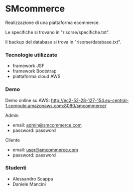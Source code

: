 # SMcommerce
  Realizzazione di una piattaforma ecommerce.
  
  Le specifiche si trovano in "risorse/specifiche.txt".
  
  
  Il backup del database si trova in "risorse/database.txt".

### Tecnologie utilizzate
 - framework JSF
 - framework Bootstrap
 - piattaforma cloud AWS

### Demo
Demo online su AWS: http://ec2-52-28-127-154.eu-central-1.compute.amazonaws.com:8080/smcommerce/

Admin
  - email: admin@smcommerce.com
  - password: password


Cliente
  - email: user@smcommerce.com
  - password: password

### Studenti
 - Alessandro Scappa
 - Daniele Mancini
